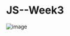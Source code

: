 # JS--Week3
![image](https://user-images.githubusercontent.com/115491975/213727456-7aef0dba-7264-415c-9355-ee6b613c8c74.png)
